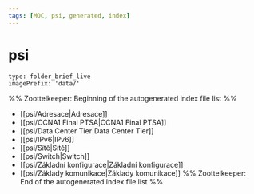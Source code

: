```yaml
---
tags: [MOC, psi, generated, index]
---
```

# psi
```ccard
type: folder_brief_live
imagePrefix: 'data/'
```
%% Zoottelkeeper: Beginning of the autogenerated index file list  %%
-  [[psi/Adresace|Adresace]]
-  [[psi/CCNA1 Final PTSA|CCNA1 Final PTSA]]
-  [[psi/Data Center Tier|Data Center Tier]]
-  [[psi/IPv6|IPv6]]
-  [[psi/Sítě|Sítě]]
-  [[psi/Switch|Switch]]
-  [[psi/Základní konfigurace|Základní konfigurace]]
-  [[psi/Základy komunikace|Základy komunikace]]
%% Zoottelkeeper: End of the autogenerated index file list  %%
